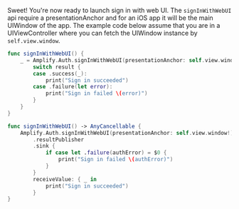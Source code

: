 Sweet! You're now ready to launch sign in with web UI. The `signInWithWebUI` api require a presentationAnchor and for an iOS app it will be the main UIWindow of the app. The example code below assume that you are in a UIViewController where you can fetch the UIWindow instance by `self.view.window`.

<amplify-block-switcher>

<amplify-block name="Listener (iOS 11+)">

```swift
func signInWithWebUI() {
    _ = Amplify.Auth.signInWithWebUI(presentationAnchor: self.view.window!) { result in
        switch result {
        case .success(_):
            print("Sign in succeeded")
        case .failure(let error):
            print("Sign in failed \(error)")
        }
    }
}
```

</amplify-block>

<amplify-block name="Combine (iOS 13+)">

```swift
func signInWithWebUI() -> AnyCancellable {
    Amplify.Auth.signInWithWebUI(presentationAnchor: self.view.window!)
        .resultPublisher
        .sink {
            if case let .failure(authError) = $0 {
                print("Sign in failed \(authError)")
            }
        }
        receiveValue: { _ in
            print("Sign in succeeded")
        }
}
```

</amplify-block>

</amplify-block-switcher>
